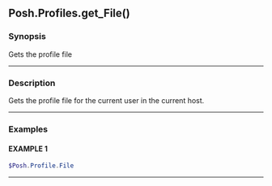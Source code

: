 Posh.Profiles.get_File()
------------------------




### Synopsis
Gets the profile file



---


### Description

Gets the profile file for the current user in the current host.



---


### Examples
#### EXAMPLE 1
```PowerShell
$Posh.Profile.File
```



---
